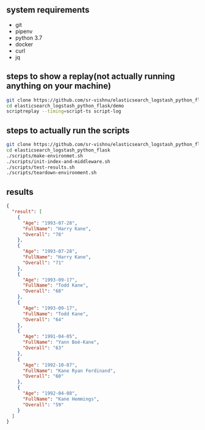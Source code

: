 ## system requirements
* git
* pipenv
* python 3.7
* docker
* curl
* jq

## steps to show a replay(not actually running anything on your machine)
```bash
git clone https://github.com/sr-vishnu/elasticsearch_logstash_python_flask.git
cd elasticsearch_logstash_python_flask/demo
scriptreplay --timing=script-ts script-log
```

## steps to actually run the scripts
```bash
git clone https://github.com/sr-vishnu/elasticsearch_logstash_python_flask.git
cd elasticsearch_logstash_python_flask
./scripts/make-environmet.sh
./scripts/init-index-and-middleware.sh
./scripts/test-results.sh
./scripts/teardown-environment.sh
```

## results

```json
{
  "result": [
    {
      "Age": "1993-07-28",
      "FullName": "Harry Kane",
      "Overall": "78"
    },
    {
      "Age": "1993-07-28",
      "FullName": "Harry Kane",
      "Overall": "71"
    },
    {
      "Age": "1993-09-17",
      "FullName": "Todd Kane",
      "Overall": "68"
    },
    {
      "Age": "1993-09-17",
      "FullName": "Todd Kane",
      "Overall": "64"
    },
    {
      "Age": "1991-04-05",
      "FullName": "Yann Boé-Kane",
      "Overall": "63"
    },
    {
      "Age": "1992-10-07",
      "FullName": "Kane Ryan Ferdinand",
      "Overall": "60"
    },
    {
      "Age": "1992-04-08",
      "FullName": "Kane Hemmings",
      "Overall": "59"
    }
  ]
}
```